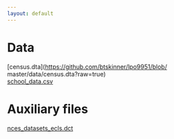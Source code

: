 ```yaml
---
layout: default
---
```


# Data  

[census.dta](https://github.com/btskinner/lpo9951/blob/ master/data/census.dta?raw=true)  
[school_data.csv](https://github.com/btskinner/lpo9951/blob/master/data/school_data.csv?raw=true)  

# Auxiliary files

[nces\_datasets\_ecls.dct](https://raw.githubusercontent.com/btskinner/lpo9951/master/data/nces_datasets_ecls.dct)